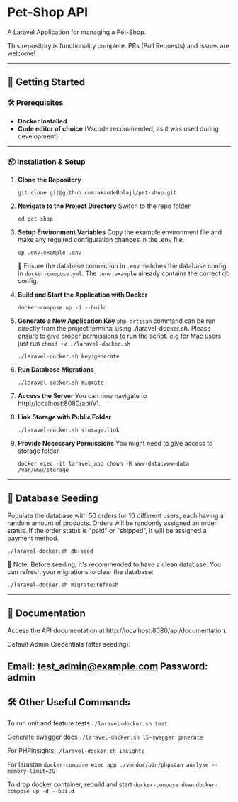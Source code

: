 # Pet-Shop API

A Laravel Application for managing a Pet-Shop.

This repository is functionality complete. PRs (Pull Requests) and issues are welcome!

---

## 🚀 Getting Started

### 🛠 Prerequisites

- **Docker Installed**
- **Code editor of choice** (Vscode recommended, as it was used during development)

---
### 📦 Installation & Setup

1. **Clone the Repository**
    ```
    git clone git@github.com:akandeBolaji/pet-shop.git
    ```

2. **Navigate to the Project Directory**
    Switch to the repo folder
    ```
    cd pet-shop
    ```

3. **Setup Environment Variables**
    Copy the example environment file and make any required configuration changes in the .env file.
    ```
    cp .env.example .env
    ```
    🚨 Ensure the database connection in `.env` matches the database config in `docker-compose.yml`. The `.env.example` already contains the correct db config.

4. **Build and Start the Application with Docker**
    ```
    docker-compose up -d --build
    ```

5. **Generate a New Application Key**
`php artisan` command can be run directly from the project terminal using ./laravel-docker.sh. Please ensure to give proper permissions to run the script. e.g for Mac users just run `chmod +x ./laravel-docker.sh`

    ```
    ./laravel-docker.sh key:generate
    ```
    
6. **Run Database Migrations**
    ```
    ./laravel-docker.sh migrate
    ```

7. **Access the Server**
    You can now navigate to http://localhost:8080/api/v1.


8. **Link Storage with Public Folder**
    ```
    ./laravel-docker.sh storage:link
    ```

9. **Provide Necessary Permissions**
    You might need to give access to storage folder
    ```
    docker exec -it laravel_app chown -R www-data:www-data /var/www/storage
    ```
---

## 🌱 Database Seeding
Populate the database with 50 orders for 10 different users, each having a random amount of products. Orders will be randomly assigned an order status. If the order status is "paid" or "shipped", it will be assigned a payment method.
```
./laravel-docker.sh db:seed
```
🚨 Note: Before seeding, it's recommended to have a clean database. You can refresh your migrations to clear the database:
```
./laravel-docker.sh migrate:refresh
```
---
## 📘 Documentation
Access the API documentation at http://localhost:8080/api/documentation.

Default Admin Credentials (after seeding):

Email: test_admin@example.com
Password: admin
---
## 🛠 Other Useful Commands

To run unit and feature tests
`./laravel-docker.sh test` 

Generate swagger docs
`./laravel-docker.sh l5-swagger:generate`

For PHPInsights
`./laravel-docker.sh insights`

For larastan
`docker-compose exec app ./vendor/bin/phpstan analyse --memory-limit=2G`

To drop docker container, rebuild and start
`docker-compose down`
`docker-compose up -d --build`
